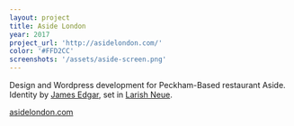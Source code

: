 ```yaml
---
layout: project
title: Aside London
year: 2017
project_url: 'http://asidelondon.com/'
color: '#FFD2CC'
screenshots: '/assets/aside-screen.png'
---
```


Design and Wordpress development for Peckham-Based restaurant Aside. Identity by [James Edgar](http://edgar-walker.com/), set in [Larish Neue](https://radimpesko.com/fonts/larish-neue).

[asidelondon.com](http://asidelondon.com/)